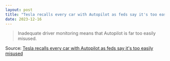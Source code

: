```yaml
---
layout: post
title: "Tesla recalls every car with Autopilot as feds say it's too easily misused"
date: 2023-12-16
---
```


> Inadequate driver monitoring means that Autopilot is far too easily
misused.

Source: [Tesla recalls every car with Autopilot as feds say it's too easily
misused](https://arstechnica.com/?p=1990705)


